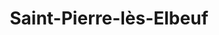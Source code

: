 ---
title: Saint-Pierre-lès-Elbeuf
url: /saint-pierre-les-elbeuf/
latitude: 49.279
longitude: 1.05
---
